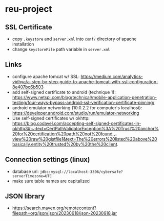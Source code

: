 # reu-project

## SSL Certificate 
- copy `.keystore` and `server.xml` into `conf/` directory of apache installation
- change `keystoreFile` path variable in `server.xml`

## Links
- configure apache tomcat w/ SSL: https://medium.com/analytics-vidhya/a-step-by-step-guide-to-apache-tomcat-with-ssl-configuration-8e407bc6b503
- add self-signed certificate to android (technique 1): https://www.netspi.com/blog/technical/mobile-application-penetration-testing/four-ways-bypass-android-ssl-verification-certificate-pinning/
- android emulator networking (10.0.2.2 for computer's localhost): https://developer.android.com/studio/run/emulator-networking
- Use self-signed certificates w/ okhttp: https://blog.codavel.com/accepting-self-signed-certificates-in-okhttp3#:~:text=CertPathValidatorException%3A%20Trust%20anchor%20for%20certification%20path%20not%20found.,-view%20raw%20gistfile1&text=The%20errors%20listed%20above%20basically,entity%20trusted%20by%20the%20client.

## Connection settings (linux)
- database url: `jdbc:mysql://localhost:3306/cybersafe?serverTimezone=UTC`  
- make sure table names are capitalized

## JSON library
- https://search.maven.org/remotecontent?filepath=org/json/json/20230618/json-20230618.jar

